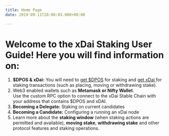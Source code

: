```yaml
---
title: Home Page
date: 2019-09-11T20:08:03.000+00:00

---
```

# Welcome to the xDai Staking User Guide! Here you will find information on:

1. **$DPOS & xDai:** You will need to [get $DPOS](/quickstart/get-dpos/) for staking and [get xDai ](/quickstart/get-xdai/)for staking transactions (such as placing, moving or withdrawing stake).
2. Web3 enabled wallets such as **Metamask or Nifty Wallet**.  
   Use the custom RPC option to connect to the xDai Stable Chain with your address that contains $DPOS and xDAI.
3. **Becoming a Delegate:** Staking on current candidates
4. **Becoming a Candidate:** Configuring a running an xDai node
5. Learn more about the **staking window** (when staking actions are permitted and available), **moving stake**, **withdrawing stake** and other protocol features and staking operations.